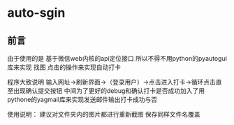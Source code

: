 # auto-sgin

## 前言
由于使用的是 基于微信web内核的api定位接口
所以不得不用python的pyautogui库来实现 找图 点击的操作来实现自动打卡

程序大致说明
输入网址->刷新界面->（登录用户）->点击进入打卡->循环点击直至出现确认提交按钮
中间为了更好的debug和确认打卡是否成功加入了用pythone的yagmail库来实现发送邮件输出打卡成功与否

使用说明：
建议对文件夹内的图片都进行重新截图 保存同样文件名覆盖


